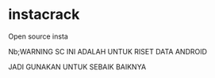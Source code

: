 # instacrack
Open source insta

Nb;WARNING SC INI ADALAH UNTUK RISET DATA ANDROID

JADI GUNAKAN UNTUK SEBAIK BAIKNYA
